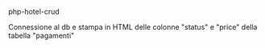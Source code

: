 php-hotel-crud

Connessione al db e stampa in HTML delle colonne "status" e "price" della tabella "pagamenti" 
